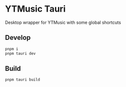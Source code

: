 # YTMusic Tauri

Desktop wrapper for YTMusic with some global shortcuts

## Develop

```sh
pnpm i
pnpm tauri dev
```

## Build

```sh
pnpm tauri build
```
